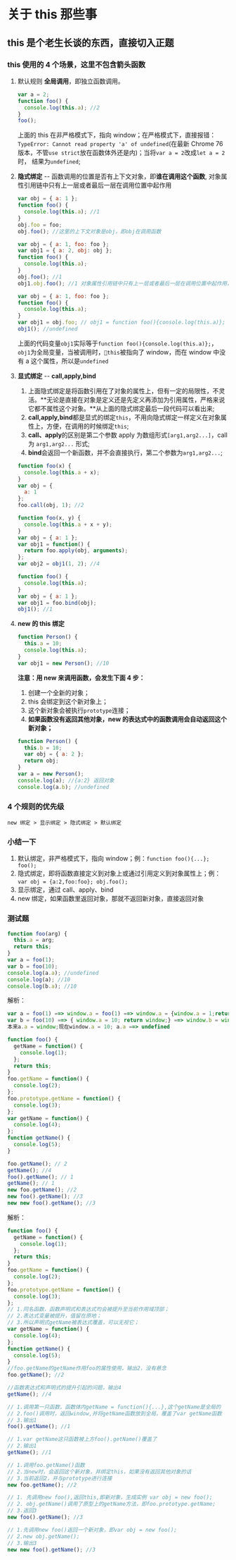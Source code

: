 <!--
 * @Description:about this
 * @Author: wangyi
 * @Date: 2019-09-13 08:57:58
 * @LastEditTime: 2019-09-17 17:46:18
 * @LastEditors: Please set LastEditors
 -->

# 关于 this 那些事

## this 是个老生长谈的东西，直接切入正题

### this 使用的 4 个场景，这里不包含箭头函数

1. 默认规则 **全局调用**，即独立函数调用。

   ```javascript
   var a = 2;
   function foo() {
     console.log(this.a); //2
   }
   foo();
   ```

   上面的 this 在非严格模式下，指向 window；在严格模式下，直接报错：`TypeError: Cannot read property 'a' of undefined`(在最新 Chrome 76 版本，不管`use strict`放在函数体外还是内)；当将`var a = 2`改成`let a = 2`时，
   结果为`undefined`;

2. **隐式绑定** -- 函数调用的位置是否有上下文对象，即**谁在调用这个函数**, 对象属性引用链中只有上一层或者最后一层在调用位置中起作用

   ```javascript
   var obj = { a: 1 };
   function foo() {
     console.log(this.a); //1
   }
   obj.foo = foo;
   obj.foo(); //这里的上下文对象是obj，即obj在调用函数
   ```

   ```javascript
   var obj = { a: 1, foo: foo };
   var obj1 = { a: 2, obj: obj };
   function foo() {
     console.log(this.a);
   }
   obj.foo(); //1
   obj1.obj.foo(); //1 对象属性引用链中只有上一层或者最后一层在调用位置中起作用，这里是obj在调用
   ```

   ```javascript
   var obj = { a: 1, foo: foo };
   function foo() {
     console.log(this.a);
   }
   var obj1 = obj.foo; // obj1 = function foo(){console.log(this.a)};
   obj1(); //undefined
   ```

   上面的代码变量`obj1`实际等于`function foo(){console.log(this.a)};`，`obj1`为全局变量，当被调用时，`this`被指向了 window，而在 window 中没有 a 这个属性，所以是`undefined`

3. **显式绑定** -- **call,apply,bind**

   1. 上面隐式绑定是将函数引用在了对象的属性上，但有一定的局限性，不灵活。**无论是直接在对象是定义还是先定义再添加为引用属性，严格来说它都不属性这个对象。**从上面的隐式绑定最后一段代码可以看出来;
   2. **call,apply,bind**都是显式的绑定`this`，不用向隐式绑定一样定义在对象属性上，方便，在调用的时候绑定`this`;
   3. **call、apply**的区别是第二个参数 apply 为数组形式`[arg1,arg2...]`，call 为 `arg1,arg2...` 形式;
   4. **bind**会返回一个新函数，并不会直接执行，第二个参数为`arg1,arg2...`;

   ```javascript
   function foo(x) {
     console.log(this.a + x);
   }
   var obj = {
     a: 1
   };
   foo.call(obj, 1); //2
   ```

   ```javascript
   function foo(x, y) {
     console.log(this.a + x + y);
   }
   var obj = { a: 1 };
   var obj1 = function() {
     return foo.apply(obj, arguments);
   };
   var obj2 = obj1(1, 2); //4
   ```

   ```javascript
   function foo() {
     console.log(this.a);
   }
   var obj = { a: 1 };
   var obj1 = foo.bind(obj);
   obj1(); //1
   ```

4. **new 的 this 绑定**

   ```javascript
   function Person() {
     this.a = 10;
     console.log(this.a);
   }
   var obj1 = new Person(); //10
   ```

   **注意：用 new 来调用函数，会发生下面 4 步：**

   1. 创建一个全新的对象；
   2. this 会绑定到这个新对象上；
   3. 这个新对象会被执行`prototype`连接；
   4. **如果函数没有返回其他对象，new 的表达式中的函数调用会自动返回这个新对象；**

   ```javascript
   function Person() {
     this.b = 10;
     var obj = { a: 2 };
     return obj;
   }
   var a = new Person();
   console.log(a); //{a:2} 返回对象
   console.log(a.b); //undefined
   ```

### 4 个规则的优先级

`new 绑定 > 显示绑定 > 隐式绑定 > 默认绑定`

### 小结一下

1. 默认绑定，非严格模式下，指向 window；例：`function foo(){...}; foo();`
2. 隐式绑定，即将函数直接定义到对象上或通过引用定义到对象属性上；例：`var obj = {a:2,foo:foo}; obj.foo();`
3. 显示绑定，通过 call、apply、bind
4. new 绑定，如果函数里返回对象，那就不返回新对象，直接返回对象

### 测试题

```javascript
function foo(arg) {
  this.a = arg;
  return this;
}
var a = foo(1);
var b = foo(10);
console.log(a.a); //undefined
console.log(a); //10
console.log(b.a); //10
```

解析：

```javascript
var a = foo(1) ==> window.a = foo(1) ==> window.a = {window.a = 1;return window;} ==> window.a = window; a.a = window.a.a = window.a = window;
var b = foo(10) ==> { window.a = 10; return window;} ==> window.b = window; b.a = 10;
本来a.a = window;现在window.a = 10; a.a ==> undefined
```

```javascript
function foo() {
  getName = function() {
    console.log(1);
  };
  return this;
}
foo.getName = function() {
  console.log(2);
};
foo.prototype.getName = function() {
  console.log(3);
};
var getName = function() {
  console.log(4);
};
function getName() {
  console.log(5);
}

foo.getName(); // 2
getName(); //4
foo().getName(); // 1
getName(); // 1
new foo.getName(); //2
new foo().getName(); //3
new new foo().getName(); //3
```

解析：

```javascript
function foo() {
  getName = function() {
    console.log(1);
  };
  return this;
}
foo.getName = function() {
  console.log(2);
};
foo.prototype.getName = function() {
  console.log(3);
};
// 1.同名函数，函数声明式和表达式均会被提升至当前作用域顶部；
// 2.表达式变量被提升，值留在原地；
// 3.所以声明式getName被表达式覆盖，可以无视它；
var getName = function() {
  console.log(4);
};
function getName() {
  console.log(5);
}
//foo.getName的getName作用foo的属性使用，输出2，没有悬念
foo.getName(); //2

//函数表达式和声明式的提升引起的问题，输出4
getName(); //4

// 1.调用第一只函数，函数体内getName = function(){...},这个getName是全局的
// 2.foo()调用时，返回window,并将getName函数放到全局，覆盖了var getName函数
// 3.输出1
foo().getName(); //1

// 1.var getName这只函数被上方foo().getName()覆盖了
// 2.输出1
getName(); //1

// 1.调用foo.getName()函数
// 2.当new时，会返回这个新对象，并绑定this，如果没有返回其他对象的话
// 3.当前返回2，并与prototype进行连接
new foo.getName(); //2

// 1. 先调用new foo(),返回this,即新对象，生成实例 var obj = new foo();
// 2. obj.getName()调用了原型上的getName方法，即foo.prototype.getName;
// 3.返回3
new foo().getName(); //3

// 1.先调用new foo()返回一个新对象，即var obj = new foo();
// 2.new obj.getName();
// 3.输出3
new new foo().getName(); //3
```
